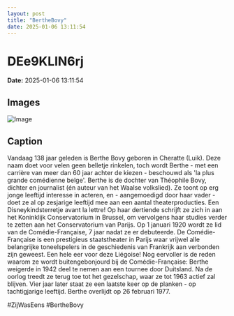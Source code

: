 ```yaml
---
layout: post
title: "BertheBovy"
date: 2025-01-06 13:11:54
---
```


# DEe9KLlN6rj

**Date:** 2025-01-06 13:11:54

## Images

![Image](/zij.was.eens/images/DEe9KLlN6rj_0.webp)

## Caption

Vandaag 138 jaar geleden is Berthe Bovy geboren in Cheratte (Luik). Deze naam doet voor velen geen belletje rinkelen, toch wordt Berthe - met een carrière van meer dan 60 jaar achter de kiezen - beschouwd als 'la plus grande comédienne belge'. Berthe is de dochter van Théophile Bovy, dichter en journalist (én auteur van het Waalse volkslied). Ze toont op erg jonge leeftijd interesse in acteren, en - aangemoedigd door haar vader - doet ze al op zesjarige leeftijd mee aan een aantal theaterproducties. Een Disneykindsterretje avant la lettre! Op haar dertiende schrijft ze zich in aan het Koninklijk Conservatorium in Brussel, om vervolgens haar studies verder te zetten aan het Conservatorium van Parijs. Op 1 januari 1920 wordt ze lid van de Comédie-Française, 7 jaar nadat ze er debuteerde. De Comédie-Française is een prestigieus staatstheater in Parijs waar vrijwel alle belangrijke toneelspelers in de geschiedenis van Frankrijk aan verbonden zijn geweest. Een hele eer voor deze Liégoise! Nog eervoller is de reden waarom ze wordt buitengebonjourd bij de Comédie-Française: Berthe weigerde in 1942 deel te nemen aan een tournee door Duitsland. Na de oorlog treedt ze terug toe tot het gezelschap, waar ze tot 1963 actief zal blijven. Vier jaar later staat ze een laatste keer op de planken - op tachtigjarige leeftijd. Berthe overlijdt op 26 februari 1977.

#ZijWasEens #BertheBovy

